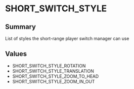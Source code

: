 # SHORT_SWITCH_STYLE

## Summary
List of styles the short-range player switch manager can use

## Values
* SHORT_SWITCH_STYLE_ROTATION
* SHORT_SWITCH_STYLE_TRANSLATION
* SHORT_SWITCH_STYLE_ZOOM_TO_HEAD
* SHORT_SWITCH_STYLE_ZOOM_IN_OUT